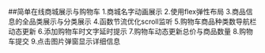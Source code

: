 ##简单在线商城展示与购物车
1.商城名字动画展示
2.使用flex弹性布局
3.商品信息的全品类展示与分类展示
4.函数节流优化scroll监听
5.购物车商品种类数导航栏动态更新
6.添加购物车时文字延时提示
7.购物车动态更新总价与商品数量
8.购物车提交
9.点击图片弹窗显示详细信息
